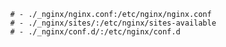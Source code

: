            # - ./_nginx/nginx.conf:/etc/nginx/nginx.conf
            # - ./_nginx/sites/:/etc/nginx/sites-available
            # - ./_nginx/conf.d/:/etc/nginx/conf.d
